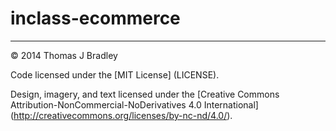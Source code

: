 inclass-ecommerce
=================

---

© 2014 Thomas J Bradley 

Code licensed under the [MIT License] (LICENSE). 

Design, imagery, and text licensed under the [Creative Commons Attribution-NonCommercial-NoDerivatives 4.0 International] (http://creativecommons.org/licenses/by-nc-nd/4.0/).